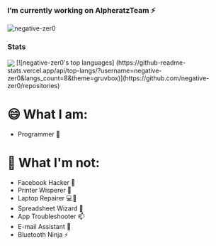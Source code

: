 ### I’m currently working on AlpheratzTeam ⚡
<p align="left"> <img src="https://komarev.com/ghpvc/?username=negative-zer0" alt="negative-zer0" /> </p>

### Stats

<img align="center" src="https://github-readme-stats.vercel.app/api/?username=negative-zer0&count_private=true&include_all_commits&theme=gruvbox" />
[![negative-zer0's top languages]
(https://github-readme-stats.vercel.app/api/top-langs/?username=negative-zer0&langs_count=8&theme=gruvbox)](https://github.com/negative-zer0/repositories)

# 😄 What I am:
- Programmer 🤔
# 🔭 What I'm not:
- Facebook Hacker 💬
- Printer Wisperer 💨
- Laptop Repairer 💻🔧
- Spreadsheet Wizard 🧙‍
- App Troubleshooter 📫
- E-mail Assistant 👯
- Bluetooth Ninja ⚡

<!--
**negative-zer0/negative-zer0** is a ✨ _special_ ✨ repository because its `README.md` (this file) appears on your GitHub profile.

Here are some ideas to get you started:

- 🔭 I’m currently working on ...
- 🌱 I’m currently learning ...
- 👯 I’m looking to collaborate on ...
- 🤔 I’m looking for help with ...
- 💬 Ask me about ...
- 📫 How to reach me: ...
- 😄 Pronouns: ...
- ⚡ Fun fact: ...
-->
